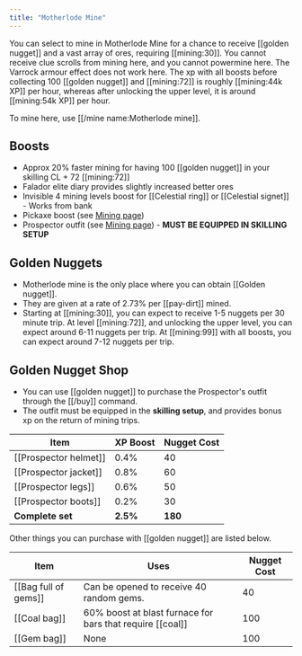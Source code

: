 ```yaml
---
title: "Motherlode Mine"
---
```


You can select to mine in Motherlode Mine for a chance to receive [[golden nugget]] and a vast array of ores, requiring [[mining:30]]. You cannot receive clue scrolls from mining here, and you cannot powermine here. The Varrock armour effect does not work here. The xp with all boosts before collecting 100 [[golden nugget]] and [[mining:72]] is roughly [[mining:44k XP]] per hour, whereas after unlocking the upper level, it is around [[mining:54k XP]] per hour. 

To mine here, use [[/mine name\:Motherlode mine]].

## Boosts

- Approx 20% faster mining for having 100 [[golden nugget]] in your skilling CL + 72 [[mining:72]]
- Falador elite diary provides slightly increased better ores
- Invisible 4 mining levels boost for [[Celestial ring]] or [[Celestial signet]] - Works from bank
- Pickaxe boost (see [Mining page](/osb/skills/mining/#pickaxes))
- Prospector outfit (see [Mining page](/osb/skills/mining//#prospectors-outfit)) - **MUST BE EQUIPPED IN SKILLING SETUP**

## Golden Nuggets

- Motherlode mine is the only place where you can obtain [[Golden nugget]]. 
- They are given at a rate of 2.73% per [[pay-dirt]] mined. 
- Starting at [[mining:30]], you can expect to receive 1-5 nuggets per 30 minute trip. At level [[mining:72]], and unlocking the upper level, you can expect around 6-11 nuggets per trip. At [[mining:99]] with all boosts, you can expect around 7-12 nuggets per trip.

## Golden Nugget Shop

- You can use [[golden nugget]] to purchase the Prospector's outfit through the [[/buy]] command. 
- The outfit must be equipped in the **skilling setup**, and provides bonus xp on the return of mining trips.

| **Item**              | **XP Boost** | **Nugget Cost** |
| --------------------- | ------------ | ---------------------- |
| [[Prospector helmet]] | 0.4%         | 40                     |
| [[Prospector jacket]] | 0.8%         | 60                     |
| [[Prospector legs]]   | 0.6%         | 50                     |
| [[Prospector boots]]  | 0.2%         | 30                     |
| **Complete set**      | **2.5%**     | **180**                |

Other things you can purchase with [[golden nugget]] are listed below.

| **Item**             | **Uses**                                                  | **Nugget Cost** |
| -------------------- | --------------------------------------------------------- | ---------------------- |
| [[Bag full of gems]] | Can be opened to receive 40 random gems.                  | 40                     |
| [[Coal bag]]         | 60% boost at blast furnace for bars that require [[coal]] | 100                    |
| [[Gem bag]]          | None                                                      | 100                    |
